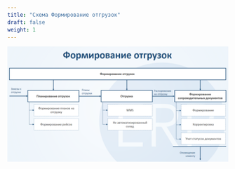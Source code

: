 ```yaml
---
title: "Схема Формирование отгрузок"
draft: false
weight: 1
---
```


![2020-09-04_1431](2020-09-04_1431.png)
